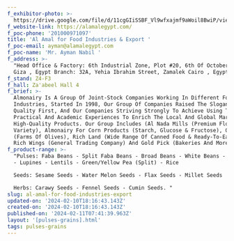 ```yaml
---
f_exhibitor-photo: >-
  https://drive.google.com/file/d/11cgGIiSSBF_Vl9wfxajmf9aWoil8BwiP/view?usp=drive_link
f_website-link: https://alamalegypt.com/
f_poc-phone: '201000971097'
title: 'Al Amal for Food Industries & Export '
f_poc-email: ayman@alamalegypt.com
f_poc-name: 'Mr. Ayman Nabil '
f_address: >-
  "Head Office & Factory: 6th Industrial Zone, Plot #20, 6th Of October City,
  Giza , Egypt Branch: 32A, Yehia Ibrahim Street, Zamalek Cairo , Egypt."
f_stand: Z4-F3
f_hall: Za'abeel Hall 4
f_brief: >-
  Almonairy Is A Group Of Joint-Stock Companies Working In Different Food
  Industries, Started In 1998, Our Group Of Companies Raised The Slogan Of
  Quality First, And Our Companies Striving Strongly To Achieve Using The Best
  Practical And Academic Experiences To Enrich The Local And Global Market With
  High-Quality Products. Our Group Includes (Al Nada Mills (Premium Flour
  Variety), Almonairy For Corn Products (Starch, Glucose & Fructose), Olive Land
  (Farms Of Olives), Rich Land (Wide Range Of Canned Food & Ready-To-Eat Food),
  Rich Wings (General Trading Company) And Gold Pick (Bakeries And More)).
f_product-range: >-
  "Pulses: Faba Beans - Split Faba Beans - Broad Beans - White Beans - Chickpea
  - Lupines - Lentils - Green/Yellow Pea (Split) - Rice

  Seeds: Sesame Seeds - Water Melon Seeds - Flax Seeds - Millet Seeds

  Herbs: Carawy Seeds - Fennel Seeds - Cumin Seeds. "
slug: al-amal-for-food-industries-export
updated-on: '2024-02-10T18:16:43.143Z'
created-on: '2024-02-10T18:16:43.143Z'
published-on: '2024-02-11T07:41:39.963Z'
layout: '[pulses-grains].html'
tags: pulses-grains
---
```



